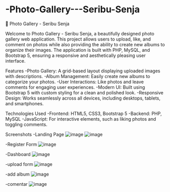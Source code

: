 # -Photo-Gallery---Seribu-Senja
📸 Photo Gallery - Seribu Senja

Welcome to Photo Gallery - Seribu Senja, 
a beautifully designed photo gallery web application.
This project allows users to upload, like, and comment on photos while also providing the ability to create new albums to organize their images. 
The application is built with PHP, MySQL, and Bootstrap 5, ensuring a responsive and aesthetically pleasing user interface.

Features
-Photo Gallery: A grid-based layout displaying uploaded images with descriptions.
-Album Management: Easily create new albums to categorize your photos.
-User Interactions: Like photos and leave comments for engaging user experiences.
-Modern UI: Built using Bootstrap 5 with custom styling for a clean and polished look.
-Responsive Design: Works seamlessly across all devices, including desktops, tablets, and smartphones.

Technologies Used
-Frontend: HTML5, CSS3, Bootstrap 5
-Backend: PHP, MySQL
-JavaScript: For interactive elements, such as liking photos and toggling comments.


Screenshots
-Landing Page
![image](https://github.com/user-attachments/assets/80b1f334-c1c1-486c-9388-eeb9eb37811b)
![image](https://github.com/user-attachments/assets/f1cb4a71-4411-443e-96f4-c96301d9ec1e)

-Register Form
![image](https://github.com/user-attachments/assets/33448a6b-c8ee-41d8-8ced-5bcc28085bf1)

-Dashboard
![image](https://github.com/user-attachments/assets/35fa65cd-e8e2-40b9-882f-e78f68f9ae9a)

-upload form
![image](https://github.com/user-attachments/assets/a9138b9d-3dbb-45b1-b80b-45a8239aac83)

-add album
![image](https://github.com/user-attachments/assets/cfafb39a-5417-4ac2-9e82-553ec688d97b)

-comentar
![image](https://github.com/user-attachments/assets/f8b6d808-32b3-4f8e-877c-8948630cc2b7)







